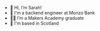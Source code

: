 - 👋 Hi, I’m Sarah! 
- 🏦 I'm a backend engineer at Monzo Bank
- 🧑‍🎓 I’m a Makers Academy graduate
- 🏴󠁧󠁢󠁳󠁣󠁴󠁿 I'm based in Scotland

<!---
SarahM55/SarahM55 is a ✨ special ✨ repository because its `README.md` (this file) appears on your GitHub profile.
You can click the Preview link to take a look at your changes.
--->
